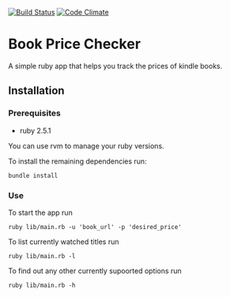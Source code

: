 [![Build Status](https://travis-ci.org/tsetsova/book-price-checker.svg?branch=master)](https://travis-ci.org/tsetsova/book-price-checker/)
[![Code Climate](https://codeclimate.com/github/codeclimate/codeclimate/badges/gpa.svg)](https://codeclimate.com/github/tsetsova/book-price-checker)

# Book Price Checker

A simple ruby app that helps you track the prices of kindle books. 

## Installation

### Prerequisites

* ruby 2.5.1

You can use rvm to manage your ruby versions.  

To install the remaining dependencies run:

```
bundle install
```

### Use

To start the app run
```
ruby lib/main.rb -u 'book_url' -p 'desired_price'
```

To list currently watched titles run
```
ruby lib/main.rb -l
```

To find out any other currently supoorted options run
```
ruby lib/main.rb -h
```



